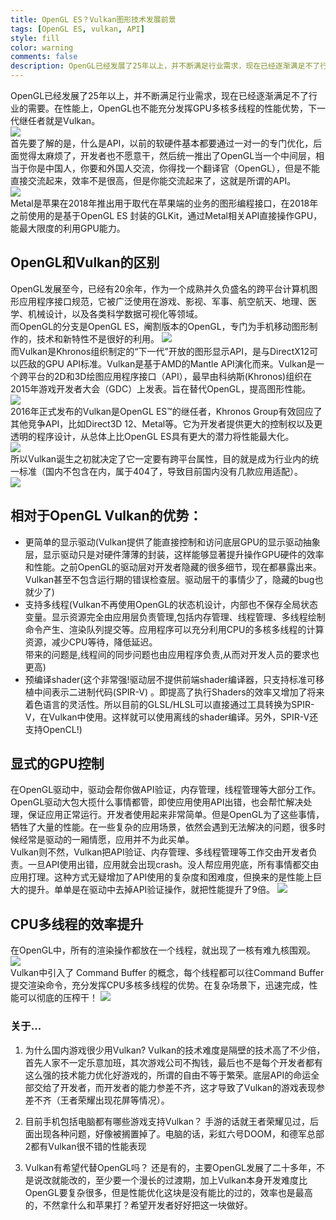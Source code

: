 ```yaml
---
title: OpenGL ES？Vulkan图形技术发展前景
tags: [OpenGL ES, vulkan, API]
style: fill
color: warning
comments: false
description: OpenGL已经发展了25年以上，并不断满足行业需求，现在已经逐渐满足不了行业的需要。在性能上，OpenGL也不能充分发挥GPU多核多线程的性能优势，下一代继任者就是Vulkan。
---
```

OpenGL已经发展了25年以上，并不断满足行业需求，现在已经逐渐满足不了行业的需要。在性能上，OpenGL也不能充分发挥GPU多核多线程的性能优势，下一代继任者就是Vulkan。     
![](https://mason369.github.io/Mason_blog/assets/2022-6-23-img/3.png)  
首先要了解的是，什么是API，以前的软硬件基本都要通过一对一的专门优化，后面觉得太麻烦了，开发者也不愿意干，然后统一推出了OpenGL当一个中间层，相当于你是中国人，你要和外国人交流，你得找一个翻译官（OpenGL），但是不能直接交流起来，效率不是很高，但是你能交流起来了，这就是所谓的API。  
![](https://mason369.github.io/Mason_blog/assets/2022-6-23-img/8.png)  
Metal是苹果在2018年推出用于取代在苹果端的业务的图形编程接口，在2018年之前使用的是基于OpenGL ES 封装的GLKit，通过Metal相关API直接操作GPU，能最大限度的利用GPU能力。  
## OpenGL和Vulkan的区别
OpenGL发展至今，已经有20余年，作为一个成熟并久负盛名的跨平台计算机图形应用程序接口规范，它被广泛使用在游戏、影视、军事、航空航天、地理、医学、机械设计，以及各类科学数据可视化等领域。  
而OpenGL的分支是OpenGL ES，阉割版本的OpenGL，专门为手机移动图形制作的，技术和新特性不是很好的利用。
![](https://mason369.github.io/Mason_blog/assets/2022-6-23-img/5.png)  
而Vulkan是Khronos组织制定的“下一代”开放的图形显示API，是与DirectX12可以匹敌的GPU API标准。Vulkan是基于AMD的Mantle API演化而来。Vulkan是一个跨平台的2D和3D绘图应用程序接口（API），最早由科纳斯(Khronos)组织在2015年游戏开发者大会（GDC）上发表。旨在替代OpenGL，提高图形性能。  
![](https://mason369.github.io/Mason_blog/assets/2022-6-23-img/1.png)  
2016年正式发布的Vulkan是OpenGL ES™的继任者，Khronos Group有效回应了其他竞争API，比如Direct3D 12、Metal等。它为开发者提供更大的控制权以及更透明的程序设计，从总体上比OpenGL ES具有更大的潜力将性能最大化。  
![](https://mason369.github.io/Mason_blog/assets/2022-6-23-img/10.png)  
所以Vulkan诞生之初就决定了它一定要有跨平台属性，目的就是成为行业内的统一标准（国内不包含在内，属于404了，导致目前国内没有几款应用适配）。  
![](https://mason369.github.io/Mason_blog/assets/2022-6-23-img/2.png)  
## 相对于OpenGL Vulkan的优势：
* 更简单的显示驱动(Vulkan提供了能直接控制和访问底层GPU的显示驱动抽象层，显示驱动只是对硬件薄薄的封装，这样能够显著提升操作GPU硬件的效率和性能。之前OpenGL的驱动层对开发者隐藏的很多细节，现在都暴露出来。Vulkan甚至不包含运行期的错误检查层。驱动层干的事情少了，隐藏的bug也就少了)
* 支持多线程(Vulkan不再使用OpenGL的状态机设计，内部也不保存全局状态变量。显示资源完全由应用层负责管理,包括内存管理、线程管理、多线程绘制命令产生、渲染队列提交等。应用程序可以充分利用CPU的多核多线程的计算资源，减少CPU等待，降低延迟。  
带来的问题是,线程间的同步问题也由应用程序负责,从而对开发人员的要求也更高)
* 预编译shader(这个非常强!驱动层不提供前端shader编译器，只支持标准可移植中间表示二进制代码(SPIR-V) 。即提高了执行Shaders的效率又增加了将来着色语言的灵活性。所以目前的GLSL/HLSL可以直接通过工具转换为SPIR-V，在Vulkan中使用。这样就可以使用离线的shader编译。另外，SPIR-V还支持OpenCL!)  
## 显式的GPU控制
在OpenGL驱动中，驱动会帮你做API验证，内存管理，线程管理等大部分工作。OpenGL驱动大包大揽什么事情都管，即使应用使用API出错，也会帮忙解决处理，保证应用正常运行。开发者使用起来非常简单。但是OpenGL为了这些事情，牺牲了大量的性能。在一些复杂的应用场景，依然会遇到无法解决的问题，很多时候经常是驱动的一厢情愿，应用并不为此买单。  
Vulkan则不然，Vulkan把API验证、内存管理、多线程管理等工作交由开发者负责。一旦API使用出错，应用就会出现crash。没人帮应用兜底，所有事情都交由应用打理。这种方式无疑增加了API使用的复杂度和困难度，但换来的是性能上巨大的提升。单单是在驱动中去掉API验证操作，就把性能提升了9倍。
![](https://mason369.github.io/Mason_blog/assets/2022-6-23-img/7.png)  
## CPU多线程的效率提升
在OpenGL中，所有的渲染操作都放在一个线程，就出现了一核有难九核围观。
![](https://mason369.github.io/Mason_blog/assets/2022-6-23-img/9.png)  
Vulkan中引入了 Command Buffer 的概念，每个线程都可以往Command Buffer 提交渲染命令，充分发挥CPU多核多线程的优势。在复杂场景下，迅速完成，性能可以彻底的压榨干！
![](https://mason369.github.io/Mason_blog/assets/2022-6-23-img/4.png) 
### 关于...
1. 为什么国内游戏很少用Vulkan?
Vulkan的技术难度是隔壁的技术高了不少倍，首先人家不一定乐意加班，其次游戏公司不掏钱，最后也不是每个开发者都有这么强的技术能力优化好游戏的，所谓的自由不等于繁荣。底层API的命运全部交给了开发者，而开发者的能力参差不齐，这才导致了Vulkan的游戏表现参差不齐（王者荣耀出现花屏等情况）。

2. 目前手机包括电脑都有哪些游戏支持Vulkan？
手游的话就王者荣耀见过，后面出现各种问题，好像被搁置掉了。电脑的话，彩虹六号DOOM，和德军总部2都有Vulkan很不错的性能表现

3. Vulkan有希望代替OpenGL吗？
还是有的，主要OpenGL发展了二十多年，不是说改就能改的，至少要一个漫长的过渡期，加上Vulkan本身开发难度比OpenGL要复杂很多，但是性能优化这块是没有能比的过的，效率也是最高的，不然拿什么和苹果打？希望开发者好好把这一块做好。